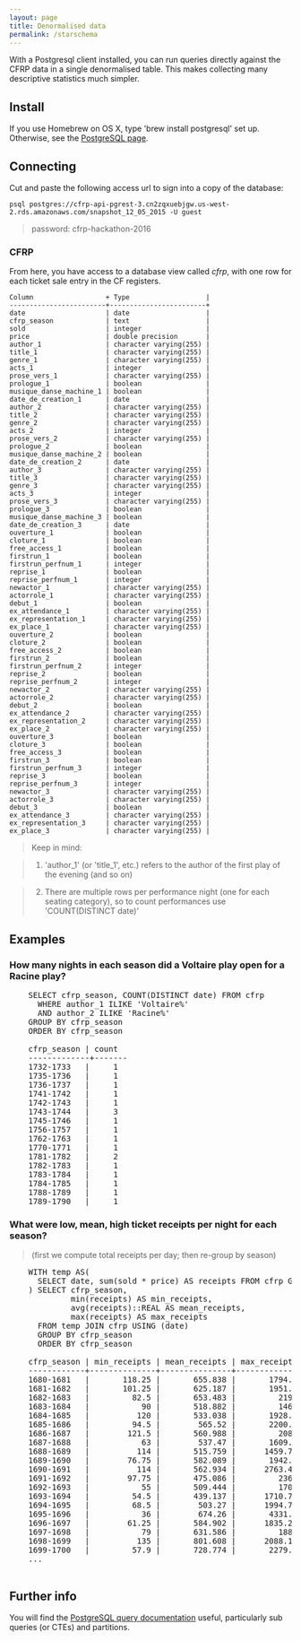 ```yaml
---
layout: page
title: Denormalised data
permalink: /starschema
---
```


With a Postgresql client installed, you can run queries directly against the CFRP data in a single denormalised table.  This makes collecting many descriptive statistics much simpler.

## Install

If you use Homebrew on OS X, type 'brew install postgresql' set up. Otherwise, see the [PostgreSQL page](http://www.postgresql.org/download/).

## Connecting

Cut and paste the following access url to sign into a copy of the database:

`psql postgres://cfrp-api-pgrest-3.cn2zqxuebjgw.us-west-2.rds.amazonaws.com/snapshot_12_05_2015 -U guest`

> password: cfrp-hackathon-2016

### CFRP

From here, you have access to a database view called *cfrp*, with one row for each ticket sale entry in the CF registers.

    Column                  + Type                   |
    ------------------------+------------------------+
    date                    | date                   |
    cfrp_season             | text                   |
    sold                    | integer                |
    price                   | double precision       |
    author_1                | character varying(255) |
    title_1                 | character varying(255) |
    genre_1                 | character varying(255) |
    acts_1                  | integer                |
    prose_vers_1            | character varying(255) |
    prologue_1              | boolean                |
    musique_danse_machine_1 | boolean                |
    date_de_creation_1      | date                   |
    author_2                | character varying(255) |
    title_2                 | character varying(255) |
    genre_2                 | character varying(255) |
    acts_2                  | integer                |
    prose_vers_2            | character varying(255) |
    prologue_2              | boolean                |
    musique_danse_machine_2 | boolean                |
    date_de_creation_2      | date                   |
    author_3                | character varying(255) |
    title_3                 | character varying(255) |
    genre_3                 | character varying(255) |
    acts_3                  | integer                |
    prose_vers_3            | character varying(255) |
    prologue_3              | boolean                |
    musique_danse_machine_3 | boolean                |
    date_de_creation_3      | date                   |
    ouverture_1             | boolean                |
    cloture_1               | boolean                |
    free_access_1           | boolean                |
    firstrun_1              | boolean                |
    firstrun_perfnum_1      | integer                |
    reprise_1               | boolean                |
    reprise_perfnum_1       | integer                |
    newactor_1              | character varying(255) |
    actorrole_1             | character varying(255) |
    debut_1                 | boolean                |
    ex_attendance_1         | character varying(255) |
    ex_representation_1     | character varying(255) |
    ex_place_1              | character varying(255) |
    ouverture_2             | boolean                |
    cloture_2               | boolean                |
    free_access_2           | boolean                |
    firstrun_2              | boolean                |
    firstrun_perfnum_2      | integer                |
    reprise_2               | boolean                |
    reprise_perfnum_2       | integer                |
    newactor_2              | character varying(255) |
    actorrole_2             | character varying(255) |
    debut_2                 | boolean                |
    ex_attendance_2         | character varying(255) |
    ex_representation_2     | character varying(255) |
    ex_place_2              | character varying(255) |
    ouverture_3             | boolean                |
    cloture_3               | boolean                |
    free_access_3           | boolean                |
    firstrun_3              | boolean                |
    firstrun_perfnum_3      | integer                |
    reprise_3               | boolean                |
    reprise_perfnum_3       | integer                |
    newactor_3              | character varying(255) |
    actorrole_3             | character varying(255) |
    debut_3                 | boolean                |
    ex_attendance_3         | character varying(255) |
    ex_representation_3     | character varying(255) |
    ex_place_3              | character varying(255) |

> Keep in mind:

> 1. 'author_1' (or 'title_1', etc.) refers to the author of the first play of the evening (and so on)

> 2. There are multiple rows per performance night (one for each seating category), so to count performances use 'COUNT(DISTINCT date)'

## Examples

### How many nights in each season did a Voltaire play open for a Racine play?

<pre>
    SELECT cfrp_season, COUNT(DISTINCT date) FROM cfrp
      WHERE author_1 ILIKE 'Voltaire%'
      AND author_2 ILIKE 'Racine%'
    GROUP BY cfrp_season
    ORDER BY cfrp_season

    cfrp_season | count
    -------------+-------
    1732-1733   |     1
    1735-1736   |     1
    1736-1737   |     1
    1741-1742   |     1
    1742-1743   |     1
    1743-1744   |     3
    1745-1746   |     1
    1756-1757   |     1
    1762-1763   |     1
    1770-1771   |     1
    1781-1782   |     2
    1782-1783   |     1
    1783-1784   |     1
    1784-1785   |     1
    1788-1789   |     1
    1789-1790   |     1</pre>

### What were low, mean, high ticket receipts per night for each season?  
> (first we compute total receipts per day; then re-group by season)

<pre>
    WITH temp AS(
      SELECT date, sum(sold * price) AS receipts FROM cfrp GROUP BY date
    ) SELECT cfrp_season,
             min(receipts) AS min_receipts,
             avg(receipts)::REAL AS mean_receipts,
             max(receipts) AS max_receipts
      FROM temp JOIN cfrp USING (date)
      GROUP BY cfrp_season
      ORDER BY cfrp_season

    cfrp_season | min_receipts | mean_receipts | max_receipts
    ------------+--------------+---------------+--------------
    1680-1681   |       118.25 |       655.838 |       1794.5
    1681-1682   |       101.25 |       625.187 |       1951.5
    1682-1683   |         82.5 |       653.483 |         2191
    1683-1684   |           90 |       518.882 |         1468
    1684-1685   |          120 |       533.038 |       1928.5
    1685-1686   |         94.5 |        565.52 |       2200.5
    1686-1687   |        121.5 |       560.988 |         2085
    1687-1688   |           63 |        537.47 |       1609.5
    1688-1689   |          114 |       515.759 |      1459.75
    1689-1690   |        76.75 |       582.089 |       1942.5
    1690-1691   |          114 |       562.934 |      2763.45
    1691-1692   |        97.75 |       475.086 |         2367
    1692-1693   |           55 |       509.444 |         1707
    1693-1694   |         54.5 |       439.137 |      1710.75
    1694-1695   |         68.5 |        503.27 |      1994.75
    1695-1696   |           36 |        674.26 |       4331.5
    1696-1697   |        61.25 |       584.902 |      1835.25
    1697-1698   |           79 |       631.586 |         1882
    1698-1699   |          135 |       801.608 |      2088.15
    1699-1700   |         57.9 |       728.774 |       2279.1
    ...
    </pre>

## Further info

You will find the [PostgreSQL query documentation](http://www.postgresql.org/docs/9.5/static/sql-select.html) useful, particularly sub queries (or CTEs) and partitions.
